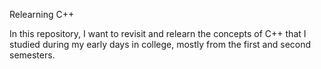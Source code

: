Relearning C++

In this repository, I want to revisit and relearn the concepts of C++ that I studied during my early days in college, mostly from the first and second semesters.
